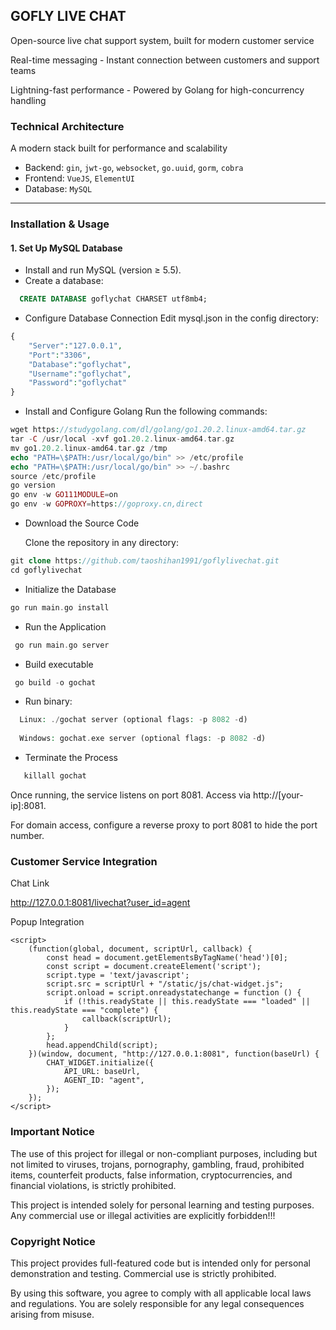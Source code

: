 ## GOFLY LIVE CHAT
Open-source live chat support system, built for modern customer service

​​Real-time messaging​​ - Instant connection between customers and support teams

Lightning-fast performance​​ - Powered by Golang for high-concurrency handling

### Technical Architecture​

A modern stack built for performance and scalability​
 
- Backend: `gin`, `jwt-go`, `websocket`, `go.uuid`, `gorm`, `cobra`  
- Frontend: `VueJS`, `ElementUI`  
- Database: `MySQL`  

---

### Installation & Usage  

#### 1. Set Up MySQL Database  
- Install and run MySQL (version ≥ 5.5).  
- Create a database:  
```sql
  CREATE DATABASE goflychat CHARSET utf8mb4;
 ```  
*  Configure Database Connection
   Edit mysql.json in the config directory:
```php
{
	"Server":"127.0.0.1",
	"Port":"3306",
	"Database":"goflychat",
	"Username":"goflychat",
	"Password":"goflychat"
}
```
* Install and Configure Golang
  Run the following commands:
```php
wget https://studygolang.com/dl/golang/go1.20.2.linux-amd64.tar.gz
tar -C /usr/local -xvf go1.20.2.linux-amd64.tar.gz
mv go1.20.2.linux-amd64.tar.gz /tmp
echo "PATH=\$PATH:/usr/local/go/bin" >> /etc/profile
echo "PATH=\$PATH:/usr/local/go/bin" >> ~/.bashrc
source /etc/profile
go version
go env -w GO111MODULE=on
go env -w GOPROXY=https://goproxy.cn,direct
```
* Download the Source Code

  Clone the repository in any directory:
```php
git clone https://github.com/taoshihan1991/goflylivechat.git
cd goflylivechat  
 ```  
* Initialize the Database
 ```php
 go run main.go install
 ```  
* Run the Application
```php
 go run main.go server
 ```
* ​​Build executable
```php
 go build -o gochat
```
* ​​Run binary​​:
```php
  Linux: ./gochat server (optional flags: -p 8082 -d)
  
  Windows: gochat.exe server (optional flags: -p 8082 -d)
```  
* Terminate the Process
```php
   killall gochat
``` 

Once running, the service listens on port 8081. Access via http://[your-ip]:8081.

For domain access, configure a reverse proxy to port 8081 to hide the port number.
### Customer Service Integration
Chat Link

http://127.0.0.1:8081/livechat?user_id=agent

Popup Integration

```
<script>
    (function(global, document, scriptUrl, callback) {
        const head = document.getElementsByTagName('head')[0];
        const script = document.createElement('script');
        script.type = 'text/javascript';
        script.src = scriptUrl + "/static/js/chat-widget.js";
        script.onload = script.onreadystatechange = function () {
            if (!this.readyState || this.readyState === "loaded" || this.readyState === "complete") {
                callback(scriptUrl);
            }
        };
        head.appendChild(script);
    })(window, document, "http://127.0.0.1:8081", function(baseUrl) {
        CHAT_WIDGET.initialize({
            API_URL: baseUrl,
            AGENT_ID: "agent",
        });
    });
</script>
```
### Important Notice  
The use of this project for illegal or non-compliant purposes, including but not limited to viruses, trojans, pornography, gambling, fraud, prohibited items, counterfeit products, false information, cryptocurrencies, and financial violations, is strictly prohibited.  

This project is intended solely for personal learning and testing purposes. Any commercial use or illegal activities are explicitly forbidden!!!  



### Copyright Notice
This project provides full-featured code but is intended ​​only for personal demonstration and testing​​. Commercial use is strictly prohibited.

By using this software, you agree to comply with all applicable local laws and regulations. ​​You are solely responsible for any legal consequences arising from misuse.​